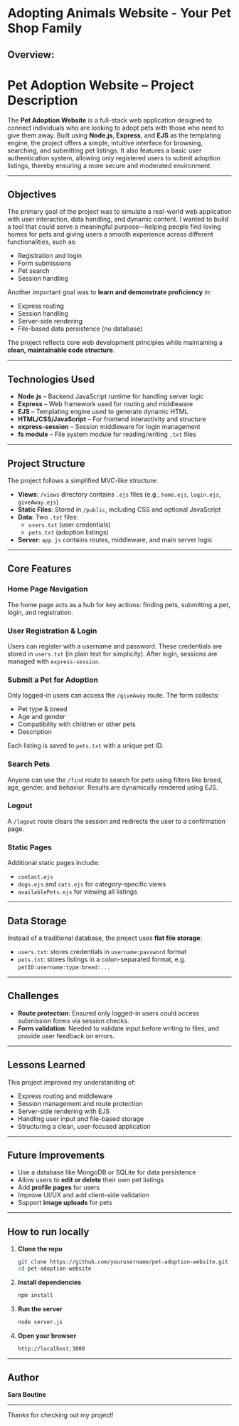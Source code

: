 # Adopting Animals Website - Your Pet Shop Family 
## Overview:
# Pet Adoption Website – Project Description

The **Pet Adoption Website** is a full-stack web application designed to connect individuals who are looking to adopt pets with those who need to give them away. Built using **Node.js**, **Express**, and **EJS** as the templating engine, the project offers a simple, intuitive interface for browsing, searching, and submitting pet listings. It also features a basic user authentication system, allowing only registered users to submit adoption listings, thereby ensuring a more secure and moderated environment.

---

## Objectives

The primary goal of the project was to simulate a real-world web application with user interaction, data handling, and dynamic content. I wanted to build a tool that could serve a meaningful purpose—helping people find loving homes for pets and giving users a smooth experience across different functionalities, such as:

- Registration and login  
- Form submissions  
- Pet search  
- Session handling

Another important goal was to **learn and demonstrate proficiency** in:

- Express routing  
- Session handling  
- Server-side rendering  
- File-based data persistence (no database)

The project reflects core web development principles while maintaining a **clean, maintainable code structure**.

---

## Technologies Used

- **Node.js** – Backend JavaScript runtime for handling server logic  
- **Express** – Web framework used for routing and middleware  
- **EJS** – Templating engine used to generate dynamic HTML  
- **HTML/CSS/JavaScript** – For frontend interactivity and structure  
- **express-session** – Session middleware for login management  
- **fs module** – File system module for reading/writing `.txt` files  

---

## Project Structure

The project follows a simplified MVC-like structure:

- **Views**: `/views` directory contains `.ejs` files (e.g., `home.ejs`, `login.ejs`, `giveAway.ejs`)  
- **Static Files**: Stored in `/public`, including CSS and optional JavaScript  
- **Data**: Two `.txt` files:  
  - `users.txt` (user credentials)  
  - `pets.txt` (adoption listings)  
- **Server**: `app.js` contains routes, middleware, and main server logic  

---

## Core Features

### Home Page Navigation
The home page acts as a hub for key actions: finding pets, submitting a pet, login, and registration.

### User Registration & Login
Users can register with a username and password. These credentials are stored in `users.txt` (in plain text for simplicity). After login, sessions are managed with `express-session`.

### Submit a Pet for Adoption
Only logged-in users can access the `/giveAway` route. The form collects:

- Pet type & breed  
- Age and gender  
- Compatibility with children or other pets  
- Description  

Each listing is saved to `pets.txt` with a unique pet ID.

### Search Pets
Anyone can use the `/find` route to search for pets using filters like breed, age, gender, and behavior. Results are dynamically rendered using EJS.

### Logout
A `/logout` route clears the session and redirects the user to a confirmation page.

### Static Pages
Additional static pages include:

- `contact.ejs`  
- `dogs.ejs` and `cats.ejs` for category-specific views  
- `availablePets.ejs` for viewing all listings  

---

## Data Storage

Instead of a traditional database, the project uses **flat file storage**:

- `users.txt`: stores credentials in `username:password` format  
- `pets.txt`: stores listings in a colon-separated format, e.g. `petID:username:type:breed:...`

---

## Challenges

- **Route protection**: Ensured only logged-in users could access submission forms via session checks.  
- **Form validation**: Needed to validate input before writing to files, and provide user feedback on errors.

---

## Lessons Learned

This project improved my understanding of:

- Express routing and middleware  
- Session management and route protection  
- Server-side rendering with EJS  
- Handling user input and file-based storage  
- Structuring a clean, user-focused application  

---

## Future Improvements

- Use a database like MongoDB or SQLite for data persistence  
- Allow users to **edit or delete** their own pet listings  
- Add **profile pages** for users  
- Improve UI/UX and add client-side validation  
- Support **image uploads** for pets  

---

## How to run locally
1. **Clone the repo**
   ```bash
   git clone https://github.com/yourusername/pet-adoption-website.git
   cd pet-adoption-website
   
2. **Install dependencies**
   ```bash
   npm install

3. **Run the server**
   ```bash
   node server.js

4. **Open your browser**
   ```bash
   http://localhost:3000

---
## Author

**Sara Boutine**

---

Thanks for checking out my project!   
